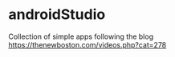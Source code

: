 # androidStudio

Collection of simple apps following the blog https://thenewboston.com/videos.php?cat=278
